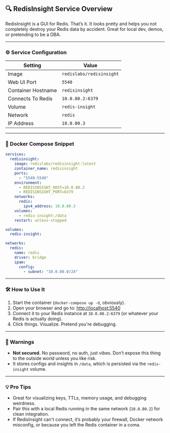 ## 🔍 RedisInsight Service Overview

RedisInsight is a GUI for Redis. That’s it. It looks pretty and helps you not completely destroy your Redis data by
accident. Great for local dev, demos, or pretending to be a DBA.

---

### ⚙️ Service Configuration

| Setting            | Value                    |
|--------------------|--------------------------|
| Image              | `redislabs/redisinsight` |
| Web UI Port        | `5540`                   |
| Container Hostname | `redisinsight`           |
| Connects To Redis  | `10.0.80.2:6379`         |
| Volume             | `redis-insight`          |
| Network            | `redis`                  |
| IP Address         | `10.0.80.3`              |

---

### 🐳 Docker Compose Snippet

```yaml
services:
  redisinsight:
    image: redislabs/redisinsight:latest
    container_name: redisinsight
    ports:
      - "5540:5540"
    environment:
      - REDISINSIGHT_HOST=10.0.80.2
      - REDISINSIGHT_PORT=6379
    networks:
      redis:
        ipv4_address: 10.0.80.3
    volumes:
      - redis-insight:/data
    restart: unless-stopped

volumes:
  redis-insight:

networks:
  redis:
    name: redis
    driver: bridge
    ipam:
      config:
        - subnet: "10.0.80.0/24"
```

---

### 🛠 How to Use It

1. Start the container (`docker-compose up -d`, obviously).
2. Open your browser and go to: [http://localhost:5540](http://localhost:5540)
3. Connect it to your Redis instance at `10.0.80.2:6379` (or whatever your Redis is actually doing).
4. Click things. Visualize. Pretend you're debugging.

---

### 🛑 Warnings

- **Not secured.** No password, no auth, just vibes. Don’t expose this thing to the outside world unless you like risk.
- It stores configs and insights in `/data`, which is persisted via the `redis-insight` volume.

---

### 💡 Pro Tips

- Great for visualizing keys, TTLs, memory usage, and debugging weirdness.
- Pair this with a local Redis running in the same network (`10.0.80.2`) for clean integration.
- If RedisInsight can't connect, it’s probably your firewall, Docker network misconfig, or because you left the Redis
  container in a coma.
